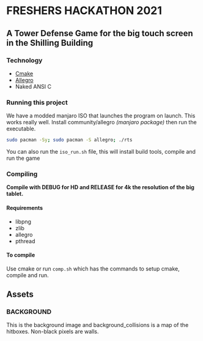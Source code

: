 # FRESHERS HACKATHON 2021

## A Tower Defense Game for the big touch screen in the Shilling Building

### Technology

- [Cmake](https://cmake.org/)
- [Allegro](https://github.com/liballeg/allegro5)
- Naked ANSI C

### Running this project

We have a modded manjaro ISO that launches the program on launch. This works really well.
Install community/allegro _(manjaro package)_ then run the executable.

```bash
sudo pacman -Sy; sudo pacman -S allegro; ./rts
```

You can also run the `iso_run.sh` file, this will install build tools, compile and run the game

### Compiling

**Compile with DEBUG for HD and RELEASE for 4k the resolution of the big tablet.**

#### Requirements

- libpng
- zlib
- allegro
- pthread

#### To compile

Use cmake or run `comp.sh` which has the commands to setup cmake, compile and run.

## Assets

### BACKGROUND

This is the background image and background_collisions is a map of the hitboxes. Non-black pixels are walls.
